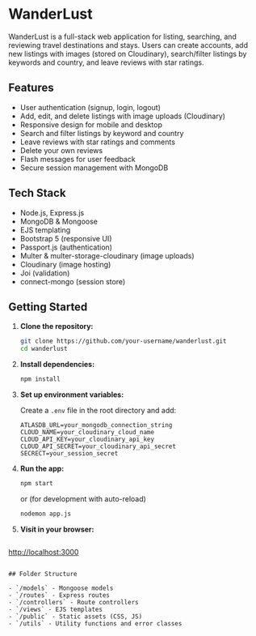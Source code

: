 # WanderLust

WanderLust is a full-stack web application for listing, searching, and reviewing travel destinations and stays. Users can create accounts, add new listings with images (stored on Cloudinary), search/filter listings by keywords and country, and leave reviews with star ratings.

## Features

- User authentication (signup, login, logout)
- Add, edit, and delete listings with image uploads (Cloudinary)
- Responsive design for mobile and desktop
- Search and filter listings by keyword and country
- Leave reviews with star ratings and comments
- Delete your own reviews
- Flash messages for user feedback
- Secure session management with MongoDB

## Tech Stack

- Node.js, Express.js
- MongoDB & Mongoose
- EJS templating
- Bootstrap 5 (responsive UI)
- Passport.js (authentication)
- Multer & multer-storage-cloudinary (image uploads)
- Cloudinary (image hosting)
- Joi (validation)
- connect-mongo (session store)

## Getting Started

1. **Clone the repository:**
   ```sh
   git clone https://github.com/your-username/wanderlust.git
   cd wanderlust
   ```

2. **Install dependencies:**
   ```sh
   npm install
   ```

3. **Set up environment variables:**

   Create a `.env` file in the root directory and add:
   ```
   ATLASDB_URL=your_mongodb_connection_string
   CLOUD_NAME=your_cloudinary_cloud_name
   CLOUD_API_KEY=your_cloudinary_api_key
   CLOUD_API_SECRET=your_cloudinary_api_secret
   SECRECT=your_session_secret
   ```

4. **Run the app:**
   ```sh
   npm start
   ```
   or (for development with auto-reload)
   ```sh
   nodemon app.js
   ```

5. **Visit in your browser:**
   ```
 [  http://localhost:3000](https://wanderlust-project-9mz9.onrender.com/listings)
   ```

## Folder Structure

- `/models` - Mongoose models
- `/routes` - Express routes
- `/controllers` - Route controllers
- `/views` - EJS templates
- `/public` - Static assets (CSS, JS)
- `/utils` - Utility functions and error classes



